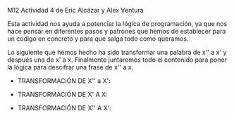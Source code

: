 M12 Actividad 4 de Eric Alcázar y Alex Ventura

Esta actividad nos ayuda a potenciar la lógica de programación, ya que nos hace pensar en diferentes pasos y patrones que hemos de establecer para un código en concreto y para que salga todo como queramos.

Lo siguiente que hemos hecho ha sido transformar una palabra de x'' a x' y después una de x' a x. Finalmente juntaremos todo el contenido para poner la lógica para descifrar una frase de x'' a x. 

- TRANSFORMACIÓN DE X'' a X':

- TRANSFORMACIÓN DE X' A X:

- TRANSFORMACIÓN DE X'' A X':
